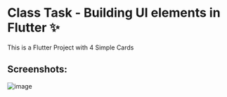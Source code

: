 # Class Task - Building UI elements in Flutter ✨

This is a Flutter Project with 4 Simple Cards 

## Screenshots:

![image](https://github.com/user-attachments/assets/2afa8460-5732-47a7-a6d7-91add358411d)

